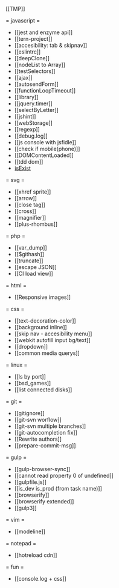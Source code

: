 [[TMP]]


= javascript =
* [[jest and enzyme api]]
* [[tern-project]]
* [[accesibility: tab & skipnav]]
* [[eslintrc]]
* [[deepClone]]
* [[nodeList to Array]]
* [[testSelectors]]
* [[ajax]]
* [[autosendForm]]
* [[functionLoopTimeout]]
* [[library]]
* [[jquery.timer]]
* [[selectByLetter]]
* [[jshint]]
* [[webStorage]]
* [[regexp]]
* [[debug.log]]
* [[js console with jsfidle]]
* [[check if mobile(phone)]]
* [[DOMContentLoaded]]
* [[tdd dom]]
* [isExist](isExist)

= svg =
* [[xhref sprite]]
* [[arrow]]
* [[close tag]]
* [[cross]]
* [[magnifier]]
* [[plus-rhombus]]

= php =
* [[var_dump]]
* [[$githash]]
* [[truncate]]
* [[escape JSON]]
* [[CI load view]]

= html =
* [[Responsive images]]

= css =
* [[text-decoration-color]]
* [[background inline]]
* [[skip nav - accesibility menu]]
* [[webkit autofill input bg/text]]
* [[dropdown]]
* [[common media querys]]

= linux =
* [[ls by port]]
* [[bsd_games]]
* [[list connected disks]]
 
= git =
* [[gitignore]]
* [[git-svn worflow]]
* [[git-svn multiple branches]]
* [[git-autocompletion fix]]
* [[Rewrite authors]]
* [[prepare-commit-msg]]

= gulp =
* [[gulp-browser-sync]]
* [[cannot read property 0 of undefined]]
* [[gulpfile.js]]
* [[is_dev is_prod (from task name)]]
* [[browserify]]
* [[browserify extended]]
* [[gulp3]]


= vim =
* [[modeline]]

= notepad =
* [[hotreload cdn]]

= fun =
* [[console.log + css]]

